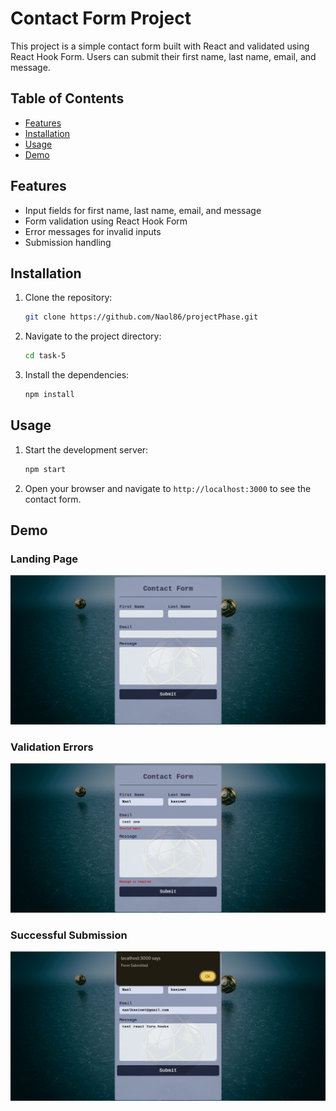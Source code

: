 # Contact Form Project

This project is a simple contact form built with React and validated using React Hook Form. Users can submit their first name, last name, email, and message.

## Table of Contents

- [Features](#features)
- [Installation](#installation)
- [Usage](#usage)
- [Demo](#demo)

## Features

- Input fields for first name, last name, email, and message
- Form validation using React Hook Form
- Error messages for invalid inputs
- Submission handling

## Installation

1. Clone the repository:

   ```sh
   git clone https://github.com/Naol86/projectPhase.git
   ```

2. Navigate to the project directory:

   ```sh
   cd task-5
   ```

3. Install the dependencies:

   ```sh
   npm install
   ```

## Usage

1. Start the development server:

   ```sh
   npm start
   ```

2. Open your browser and navigate to `http://localhost:3000` to see the contact form.

## Demo

### Landing Page

![Landing Page](demo/demo-1.png)

### Validation Errors

![Validation Errors](demo/demo-2.png)

### Successful Submission

![Successful Submission](demo/demo-3.png)
